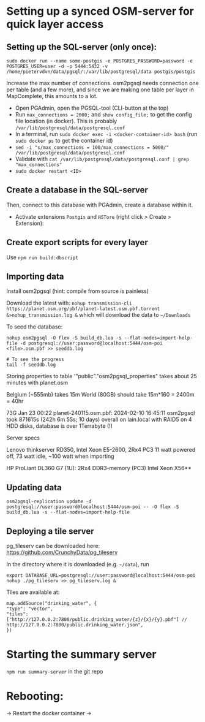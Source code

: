 # Setting up a synced OSM-server for quick layer access

## Setting up the SQL-server (only once):

`sudo docker run --name some-postgis -e POSTGRES_PASSWORD=password -e POSTGRES_USER=user -d -p 5444:5432 -v /home/pietervdvn/data/pgsql/:/var/lib/postgresql/data postgis/postgis`

Increase the max number of connections. osm2pgsql needs connection one per table (and a few more), and since we are making one table per layer in MapComplete, this amounts to a lot.

- Open PGAdmin, open the PGSQL-tool (CLI-button at the top)
- Run `max_connections = 2000;` and `show config_file;` to get the config file location (in docker). This is probably `/var/lib/postgresql/data/postgresql.conf`
- In a terminal, run `sudo docker exec -i <docker-container-id> bash` (run `sudo docker ps` to get the container id)
- `sed -i "s/max_connections = 100/max_connections = 5000/" /var/lib/postgresql/data/postgresql.conf`
- Validate with `cat /var/lib/postgresql/data/postgresql.conf | grep "max_connections"`
- `sudo docker restart <ID>`

## Create a database in the SQL-server


Then, connect to this database with PGAdmin, create a database within it.
- Activate extensions `Postgis` and `HSTore` (right click > Create > Extension):


## Create export scripts for every layer

Use `npm run build:dbscript`

## Importing data

Install osm2pgsql (hint: compile from source is painless)

Download the latest with:
`nohup transmission-cli https://planet.osm.org/pbf/planet-latest.osm.pbf.torrent &>nohup_transmission.log &`
which will download the data to `~/Downloads`

To seed the database:
````
nohup osm2pgsql -O flex -S build_db.lua -s --flat-nodes=import-help-file -d postgresql://user:password@localhost:5444/osm-poi <file>.osm.pbf >> seeddb.log

# To see the progress
tail -f seeddb.log
````
Storing properties to table '"public"."osm2pgsql_properties" takes about 25 minutes with planet.osm

Belgium (~555mb) takes 15m
World (80GB) should take 15m*160 = 2400m = 40hr

73G Jan 23 00:22 planet-240115.osm.pbf: 2024-02-10 16:45:11  osm2pgsql took 871615s (242h 6m 55s; 10 days) overall on lain.local with RAID5 on 4 HDD disks, database is over 1Terrabyte (!)

Server specs

Lenovo thinkserver RD350, Intel Xeon E5-2600, 2Rx4 PC3 
    11 watt powered off, 73 watt idle, ~100 watt when importing

HP ProLiant DL360 G7 (1U): 2Rx4 DDR3-memory (PC3)
    Intel Xeon X56**


## Updating data


`osm2pgsql-replication update -d postgresql://user:password@localhost:5444/osm-poi -- -O flex -S build_db.lua -s --flat-nodes=import-help-file`


## Deploying a tile server

pg_tileserv can be downloaded here: https://github.com/CrunchyData/pg_tileserv

In the directory where it is downloaded (e.g. `~/data`), run

````
export DATABASE_URL=postgresql://user:password@localhost:5444/osm-poi
nohup ./pg_tileserv >> pg_tileserv.log &
````

Tiles are available at: 
````
map.addSource("drinking_water", {
"type": "vector",
"tiles": ["http://127.0.0.2:7800/public.drinking_water/{z}/{x}/{y}.pbf"] // http://127.0.0.2:7800/public.drinking_water.json",
})
````

# Starting the summary server

`npm run summary-server` in the git repo

# Rebooting:

-> Restart the docker container
-> 
